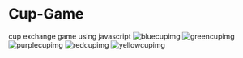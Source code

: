 # Cup-Game
cup exchange game using javascript 
![bluecupimg]([https://github.com/username/repo-name/blob/main/image.png](https://github.com/Hetsoni798/Cup-Game/blob/main/blue.jpeg))
![greencupimg]([https://github.com/username/repo-name/blob/main/image.png](https://github.com/Hetsoni798/Cup-Game/blob/main/green.jpeg))
![purplecupimg]([https://github.com/username/repo-name/blob/main/image.png](https://github.com/Hetsoni798/Cup-Game/blob/main/purple.jpeg))
![redcupimg]([https://github.com/username/repo-name/blob/main/image.png](https://github.com/Hetsoni798/Cup-Game/blob/main/red.jpeg))
![yellowcupimg]([https://github.com/username/repo-name/blob/main/image.png](https://github.com/Hetsoni798/Cup-Game/blob/main/yellow.jpeg))
